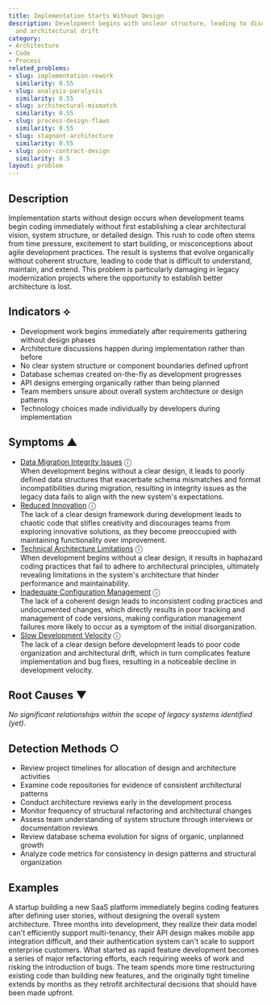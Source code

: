 ```yaml
---
title: Implementation Starts Without Design
description: Development begins with unclear structure, leading to disorganized code
  and architectural drift
category:
- Architecture
- Code
- Process
related_problems:
- slug: implementation-rework
  similarity: 0.55
- slug: analysis-paralysis
  similarity: 0.55
- slug: architectural-mismatch
  similarity: 0.55
- slug: process-design-flaws
  similarity: 0.55
- slug: stagnant-architecture
  similarity: 0.55
- slug: poor-contract-design
  similarity: 0.5
layout: problem
---
```


## Description

Implementation starts without design occurs when development teams begin coding immediately without first establishing a clear architectural vision, system structure, or detailed design. This rush to code often stems from time pressure, excitement to start building, or misconceptions about agile development practices. The result is systems that evolve organically without coherent structure, leading to code that is difficult to understand, maintain, and extend. This problem is particularly damaging in legacy modernization projects where the opportunity to establish better architecture is lost.

## Indicators ⟡

- Development work begins immediately after requirements gathering without design phases
- Architecture discussions happen during implementation rather than before
- No clear system structure or component boundaries defined upfront
- Database schemas created on-the-fly as development progresses
- API designs emerging organically rather than being planned
- Team members unsure about overall system architecture or design patterns
- Technology choices made individually by developers during implementation

## Symptoms ▲
- [Data Migration Integrity Issues](data-migration-integrity-issues.md) <span class="info-tooltip" title="Confidence: 0.439, Strength: 0.759">ⓘ</span>
<br/>  When development begins without a clear design, it leads to poorly defined data structures that exacerbate schema mismatches and format incompatibilities during migration, resulting in integrity issues as the legacy data fails to align with the new system's expectations.
- [Reduced Innovation](reduced-innovation.md) <span class="info-tooltip" title="Confidence: 0.396, Strength: 0.765">ⓘ</span>
<br/>  The lack of a clear design framework during development leads to chaotic code that stifles creativity and discourages teams from exploring innovative solutions, as they become preoccupied with maintaining functionality over improvement.
- [Technical Architecture Limitations](technical-architecture-limitations.md) <span class="info-tooltip" title="Confidence: 0.390, Strength: 0.688">ⓘ</span>
<br/>  When development begins without a clear design, it results in haphazard coding practices that fail to adhere to architectural principles, ultimately revealing limitations in the system's architecture that hinder performance and maintainability.
- [Inadequate Configuration Management](inadequate-configuration-management.md) <span class="info-tooltip" title="Confidence: 0.326, Strength: 0.745">ⓘ</span>
<br/>  The lack of a coherent design leads to inconsistent coding practices and undocumented changes, which directly results in poor tracking and management of code versions, making configuration management failures more likely to occur as a symptom of the initial disorganization.
- [Slow Development Velocity](slow-development-velocity.md) <span class="info-tooltip" title="Confidence: 0.310, Strength: 0.719">ⓘ</span>
<br/>  The lack of a clear design before development leads to poor code organization and architectural drift, which in turn complicates feature implementation and bug fixes, resulting in a noticeable decline in development velocity.

## Root Causes ▼

*No significant relationships within the scope of legacy systems identified (yet).*

## Detection Methods ○

- Review project timelines for allocation of design and architecture activities
- Examine code repositories for evidence of consistent architectural patterns
- Conduct architecture reviews early in the development process
- Monitor frequency of structural refactoring and architectural changes
- Assess team understanding of system structure through interviews or documentation reviews
- Review database schema evolution for signs of organic, unplanned growth
- Analyze code metrics for consistency in design patterns and structural organization

## Examples

A startup building a new SaaS platform immediately begins coding features after defining user stories, without designing the overall system architecture. Three months into development, they realize their data model can't efficiently support multi-tenancy, their API design makes mobile app integration difficult, and their authentication system can't scale to support enterprise customers. What started as rapid feature development becomes a series of major refactoring efforts, each requiring weeks of work and risking the introduction of bugs. The team spends more time restructuring existing code than building new features, and the originally tight timeline extends by months as they retrofit architectural decisions that should have been made upfront.
